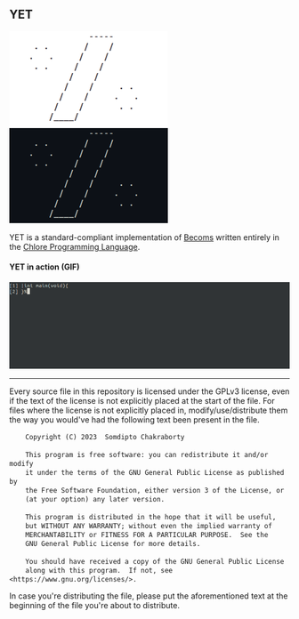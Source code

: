 YET
----

![YET logo](./yet-logo-github-light.png#gh-light-mode-only)
![YET logo](./yet-logo-github-dark.png#gh-dark-mode-only)

YET is a standard-compliant implementation of [Becoms](https://github.com/OSCAPL/Becoms) written entirely in the [Chlore Programming Language](https://github.com/trap-representation/Chlore).

#### YET in action (GIF) ####
![YET in action](./yet_in_action.gif)

----

Every source file in this repository is licensed under the GPLv3 license, even if the text of the license is not explicitly placed at the start of the file. For files where the license is not explicitly placed in, modify/use/distribute them the way you would've had the following text been present in the file.

```
    Copyright (C) 2023  Somdipto Chakraborty

    This program is free software: you can redistribute it and/or modify
    it under the terms of the GNU General Public License as published by
    the Free Software Foundation, either version 3 of the License, or
    (at your option) any later version.

    This program is distributed in the hope that it will be useful,
    but WITHOUT ANY WARRANTY; without even the implied warranty of
    MERCHANTABILITY or FITNESS FOR A PARTICULAR PURPOSE.  See the
    GNU General Public License for more details.

    You should have received a copy of the GNU General Public License
    along with this program.  If not, see <https://www.gnu.org/licenses/>.
```

In case you're distributing the file, please put the aforementioned text at the beginning of the file you're about to distribute.
